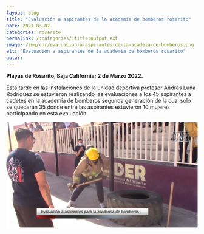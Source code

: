 ```yaml
---
layout: blog
title: "Evaluación a aspirantes de la academia de bomberos rosarito"
Date: 2021-03-02
categories: rosarito
permalink: /:categories/:title:output_ext
image: /img/cnr/evaluacion-a-aspirantes-de-la-acadeia-de-bomberos.png
alt: "Evaluación a aspirantes de la academia de bomberos rosarito"
autor:
---
```


**Playas de Rosarito, Baja California; 2 de Marzo 2022.** 

Está tarde en las instalaciones de la unidad deportiva profesor Andrés Luna Rodríguez se estuvieron realizando las evaluaciones a los 45 aspirantes a cadetes en la academia de bomberos segunda generación de la cual solo se quedarán 35 donde entre las aspirantes estuvieron 10 mujeres participando en esta evaluación.

<div id="carouselExampleSlidesOnly" class="carousel slide" data-ride="carousel">
  <div class="carousel-inner">
    <div class="carousel-item active">
       <img class="d-block w-100" src="/img/cnr/evaluacion-a-aspirantes-de-la-acadeia-de-bomberos.png" loading="lazy"  alt="Evaluación a aspirantes de la academia de bomberos rosarito">
    </div>
  </div>
</div>